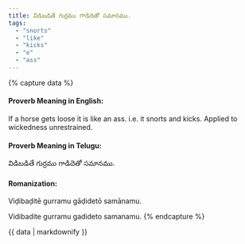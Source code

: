 ```yaml
---
title: విడిబడితే గుర్రము గాడిదెతో సమానము.
tags:
  - "snorts"
  - "like"
  - "kicks"
  - "e"
  - "ass"
---
```


{% capture data %}
#### Proverb Meaning in English:
If a horse gets loose it is like an ass.
i.e. it snorts and kicks.
Applied to wickedness unrestrained.

#### Proverb Meaning in Telugu:
విడిబడితే గుర్రము గాడిదెతో సమానము.

#### Romanization:
Viḍibaḍitē gurramu gāḍidetō samānamu.

Vidibadite gurramu gadideto samanamu.
{% endcapture %}

{{ data | markdownify }}

